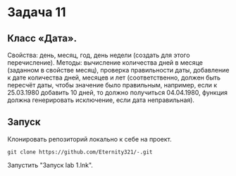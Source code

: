 # Задача 11
## Класс «Дата».
Свойства: день, месяц, год, день недели (создать для этого перечисление). 
Методы: вычисление количества дней в месяце (заданном в свойстве месяц), проверка правильности даты, добавление к дате количества дней, месяцев и лет (соответственно, должен быть пересчёт даты, чтобы значение было правильным, например, если к 25.03.1980 добавить 10 дней, то должно получиться 04.04.1980, функция должна генерировать исключение, если дата неправильная).
## Запуск
Клонировать репозиторий локально к себе на проект.
```
git clone https://github.com/Eternity321/-.git
```
Запустить "Запуск lab 1.lnk".
